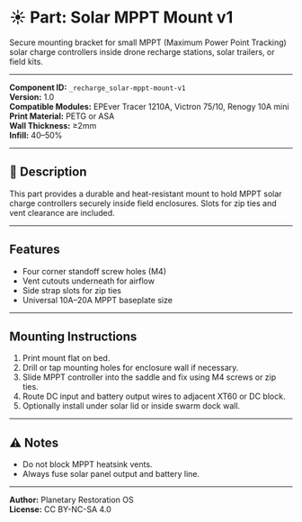# ☀️ Part: Solar MPPT Mount v1

Secure mounting bracket for small MPPT (Maximum Power Point Tracking) solar charge controllers inside drone recharge stations, solar trailers, or field kits.

---

**Component ID:** `_recharge_solar-mppt-mount-v1`  
**Version:** 1.0  
**Compatible Modules:** EPEver Tracer 1210A, Victron 75/10, Renogy 10A mini  
**Print Material:** PETG or ASA  
**Wall Thickness:** ≥2mm  
**Infill:** 40–50%

---

## 🔧 Description

This part provides a durable and heat-resistant mount to hold MPPT solar charge controllers securely inside field enclosures. Slots for zip ties and vent clearance are included.

---

## Features

- Four corner standoff screw holes (M4)
- Vent cutouts underneath for airflow
- Side strap slots for zip ties
- Universal 10A–20A MPPT baseplate size

---

## Mounting Instructions

1. Print mount flat on bed.
2. Drill or tap mounting holes for enclosure wall if necessary.
3. Slide MPPT controller into the saddle and fix using M4 screws or zip ties.
4. Route DC input and battery output wires to adjacent XT60 or DC block.
5. Optionally install under solar lid or inside swarm dock wall.

---

## ⚠️ Notes

- Do not block MPPT heatsink vents.
- Always fuse solar panel output and battery line.

---

**Author:** Planetary Restoration OS  
**License:** CC BY-NC-SA 4.0  
